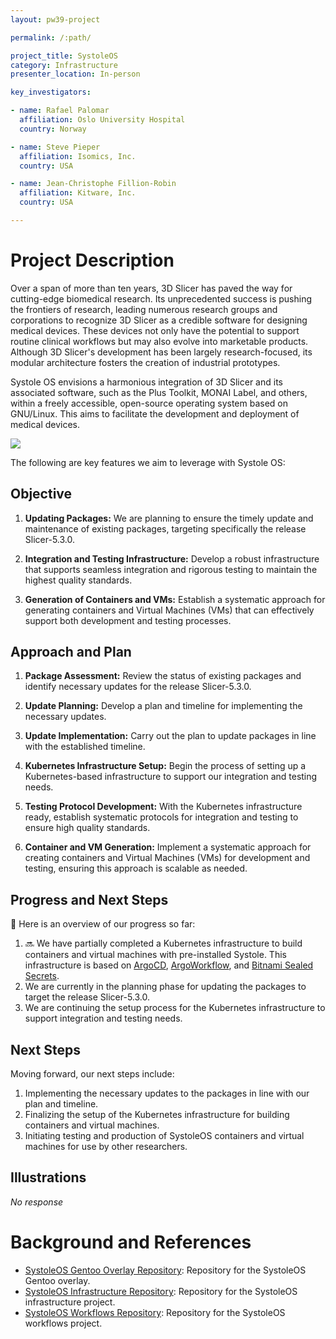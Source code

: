 ```yaml
---
layout: pw39-project

permalink: /:path/

project_title: SystoleOS
category: Infrastructure
presenter_location: In-person

key_investigators:

- name: Rafael Palomar
  affiliation: Oslo University Hospital
  country: Norway

- name: Steve Pieper
  affiliation: Isomics, Inc.
  country: USA

- name: Jean-Christophe Fillion-Robin
  affiliation: Kitware, Inc.
  country: USA

---
```


# Project Description

<!-- Add a short paragraph describing the project. -->

Over a span of more than ten years, 3D Slicer has paved the way for cutting-edge biomedical research. Its unprecedented success is pushing the frontiers of research, leading numerous research groups and corporations to recognize 3D Slicer as a credible software for designing medical devices. These devices not only have the potential to support routine clinical workflows but may also evolve into marketable products. Although 3D Slicer's development has been largely research-focused, its modular architecture fosters the creation of industrial prototypes.

Systole OS envisions a harmonious integration of 3D Slicer and its associated software, such as the Plus Toolkit, MONAI Label, and others, within a freely accessible, open-source operating system based on GNU/Linux. This aims to facilitate the development and deployment of medical devices.

![](https://projectweek.na-mic.org/PW38_2023_GranCanaria/Projects/SystoleOS/systole.png)

The following are key features we aim to leverage with Systole OS:

## Objective

1.  **Updating Packages:** We are planning to ensure the timely update and maintenance of existing packages, targeting specifically the release Slicer-5.3.0.

2.  **Integration and Testing Infrastructure:** Develop a robust infrastructure that supports seamless integration and rigorous testing to maintain the highest quality standards.

3.  **Generation of Containers and VMs:** Establish a systematic approach for generating containers and Virtual Machines (VMs) that can effectively support both development and testing processes.

## Approach and Plan

<!-- Describe here HOW you would like to achieve the objectives stated above. -->

1.  **Package Assessment:** Review the status of existing packages and identify necessary updates for the release Slicer-5.3.0.

2.  **Update Planning:** Develop a plan and timeline for implementing the necessary updates.

3.  **Update Implementation:** Carry out the plan to update packages in line with the established timeline.

4.  **Kubernetes Infrastructure Setup:** Begin the process of setting up a Kubernetes-based infrastructure to support our integration and testing needs.

5.  **Testing Protocol Development:** With the Kubernetes infrastructure ready, establish systematic protocols for integration and testing to ensure high quality standards.

6.  **Container and VM Generation:** Implement a systematic approach for creating containers and Virtual Machines (VMs) for development and testing, ensuring this approach is scalable as needed.

## Progress and Next Steps

🚀 Here is an overview of our progress so far:

1. 🔜 We have partially completed a Kubernetes infrastructure to build containers and virtual machines with pre-installed Systole. This infrastructure is based on [ArgoCD](https://argoproj.github.io/argo-cd/), [ArgoWorkflow](https://argoproj.github.io/argo-workflows/), and [Bitnami Sealed Secrets](https://github.com/bitnami-labs/sealed-secrets).
2. We are currently in the planning phase for updating the packages to target the release Slicer-5.3.0.
3. We are continuing the setup process for the Kubernetes infrastructure to support integration and testing needs.

## Next Steps

Moving forward, our next steps include:

1. Implementing the necessary updates to the packages in line with our plan and timeline.
2. Finalizing the setup of the Kubernetes infrastructure for building containers and virtual machines.
3. Initiating testing and production of SystoleOS containers and virtual machines for use by other researchers.

## Illustrations

*No response*

# Background and References

- [SystoleOS Gentoo Overlay Repository](https://github.com/SystoleOS/gentoo-overlay): Repository for the SystoleOS Gentoo overlay.
- [SystoleOS Infrastructure Repository](https://github.com/SystoleOS/infrastructure): Repository for the SystoleOS infrastructure project.
- [SystoleOS Workflows Repository](https://github.com/SystoleOS/workflows): Repository for the SystoleOS workflows project.

